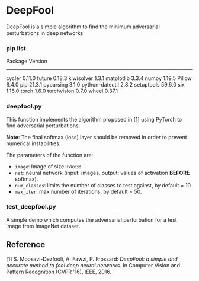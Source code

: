 # DeepFool
DeepFool is a simple algorithm to find the minimum adversarial perturbations in deep networks

### pip list
Package         Version
--------------- -------
cycler          0.11.0
future          0.18.3
kiwisolver      1.3.1
matplotlib      3.3.4
numpy           1.19.5
Pillow          8.4.0
pip             21.3.1
pyparsing       3.1.0
python-dateutil 2.8.2
setuptools      59.6.0
six             1.16.0
torch           1.6.0
torchvision     0.7.0
wheel           0.37.1

### deepfool.py

This function implements the algorithm proposed in [[1]](http://arxiv.org/pdf/1511.04599) using PyTorch to find adversarial perturbations.

__Note__: The final softmax (loss) layer should be removed in order to prevent numerical instabilities.

The parameters of the function are:

- `image`: Image of size `HxWx3d`
- `net`: neural network (input: images, output: values of activation **BEFORE** softmax).
- `num_classes`: limits the number of classes to test against, by default = 10.
- `max_iter`: max number of iterations, by default = 50.

### test_deepfool.py

A simple demo which computes the adversarial perturbation for a test image from ImageNet dataset.

## Reference
[1] S. Moosavi-Dezfooli, A. Fawzi, P. Frossard:
*DeepFool: a simple and accurate method to fool deep neural networks*.  In Computer Vision and Pattern Recognition (CVPR ’16), IEEE, 2016.
